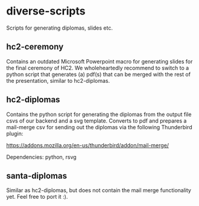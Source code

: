 diverse-scripts
===============

Scripts for generating diplomas, slides etc.

## hc2-ceremony

Contains an outdated Microsoft Powerpoint macro for generating slides for the
final ceremony of HC2. We wholeheartedly recommend to switch to a python
script that generates (a) pdf(s) that can be merged with the rest of the 
presentation, similar to hc2-diplomas.

## hc2-diplomas

Contains the python script for generating the diplomas from the output file csvs
of our backend and a svg template. Converts to pdf and prepares a mail-merge
csv for sending out the diplomas via the following Thunderbird plugin:

https://addons.mozilla.org/en-us/thunderbird/addon/mail-merge/ 

Dependencies:
python, rsvg

## santa-diplomas

Similar as hc2-diplomas, but does not contain the mail merge functionality yet.
Feel free to port it :).
